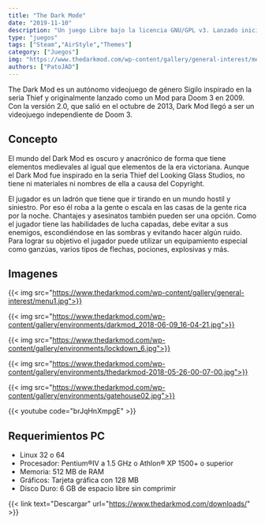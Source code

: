 ```yaml
---
title: "The Dark Mode"
date: "2019-11-10"
description: "Un juego Libre bajo la licencia GNU/GPL v3. Lanzado inicialmente como un mod para el Doom 3"
type: "juegos"
tags: ["Steam","AirStyle","Themes"]
category: ["Juegos"]
img: "https://www.thedarkmod.com/wp-content/gallery/general-interest/menu1.jpg"
authors: ["PatoJAD"]
---
```

The Dark Mod es un autónomo videojuego de género Sigilo inspirado en la seria Thief y originalmente lanzado como un Mod para Doom 3 en 2009. Con la versión 2.0, que salió en el octubre de 2013, Dark Mod llegó a ser un videojuego independiente de Doom 3.

## Concepto



El mundo del Dark Mod es oscuro y anacrónico de forma que tiene elementos medievales al igual que elementos de la era victoriana. Aunque el Dark Mod fue inspirado en la seria Thief del Looking Glass Studios, no tiene ni materiales ni nombres de ella a causa del Copyright.

 

El jugador es un ladrón que tiene que ir tirando en un mundo hostil y siniestro. Por eso él roba a la gente o escala en las casas de la gente rica por la noche. Chantajes y asesinatos también pueden ser una opción. Como el jugador tiene las habilidades de lucha capadas, debe evitar a sus enemigos, escondiéndose en las sombras y evitando hacer algún ruido. Para lograr su objetivo el jugador puede utilizar un equipamiento especial como ganzúas, varios tipos de flechas, pociones, explosivas y más.

## Imagenes

{{< img src="https://www.thedarkmod.com/wp-content/gallery/general-interest/menu1.jpg">}}

{{< img src="https://www.thedarkmod.com/wp-content/gallery/environments/darkmod_2018-06-09_16-04-21.jpg">}}

{{< img src="https://www.thedarkmod.com/wp-content/gallery/environments/lockdown_6.jpg">}}

 

{{< img src="https://www.thedarkmod.com/wp-content/gallery/environments/thedarkmod-2018-05-26-00-07-00.jpg">}}

{{< img src="https://www.thedarkmod.com/wp-content/gallery/environments/gatehouse02.jpg">}}



{{< youtube code="brJqHnXmpgE" >}}




## Requerimientos PC

* Linux 32 o 64
* Procesador: Pentium®IV a 1.5 GHz o Athlon® XP 1500+ o superior
* Memoria: 512 MB de RAM
* Gráficos: Tarjeta gráfica con 128 MB
* Disco Duro: 6 GB de espacio libre sin comprimir



{{< link text="Descargar" url="https://www.thedarkmod.com/downloads/" >}}
